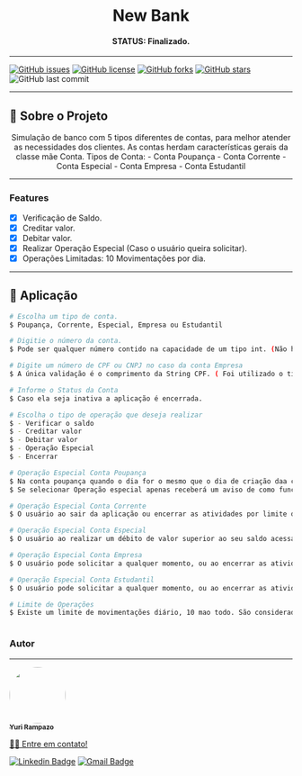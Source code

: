 <h1 align="center"> New Bank </h1>


<h4 align="center"> 
  STATUS:  Finalizado.  
</h4>


---

[![GitHub issues](https://img.shields.io/github/issues/yurirampazo/blogPessoal?logo=GitHub)](https://github.com/yurirampazo/blogPessoal/issues)
[![GitHub license](https://img.shields.io/github/license/yurirampazo/blogPessoal?color=3&logo=Github)](https://github.com/yurirampazo/blogPessoal)
[![GitHub forks](https://img.shields.io/github/forks/yurirampazo/blogPessoal?logo=GitHub)](https://github.com/yurirampazo/blogPessoal/network)
[![GitHub stars](https://img.shields.io/github/stars/yurirampazo/blogPessoal?logo=github)](https://github.com/yurirampazo/blogPessoal/stargazers)
![GitHub last commit](https://img.shields.io/github/last-commit/yurirampazo/blogPessoal)


---

## 📄 Sobre o Projeto
<p align="center"> 
	Simulação de banco com 5 tipos diferentes de contas, para melhor atender as necessidades dos clientes. 
  As contas herdam características gerais da classe mãe Conta. 
  Tipos de Conta: 
   - Conta Poupança
   - Conta Corrente
   - Conta Especial
   - Conta Empresa
   - Conta Estudantil
</p>


---

### Features

- [x] Verificação de Saldo.
- [x] Creditar valor.
- [x] Debitar valor.
- [x] Realizar Operação Especial (Caso o usuário queira solicitar).
- [x] Operações Limitadas: 10 Movimentações por dia.

---


## 🎲 Aplicação

```bash
# Escolha um tipo de conta.
$ Poupança, Corrente, Especial, Empresa ou Estudantil

# Digitie o número da conta.
$ Pode ser qualquer número contido na capacidade de um tipo int. (Não há validação de contas nesse projeto)

# Digite um número de CPF ou CNPJ no caso da conta Empresa
$ A única validação é o comprimento da String CPF. ( Foi utilizado o tipo String para evitar conflitos com sequências que se iniciem com 0 ou que também sejam compostas por caracteres).

# Informe o Status da Conta
$ Caso ela seja inativa a aplicação é encerrada.

# Escolha o tipo de operação que deseja realizar 
$ - Verificar o saldo
$ - Creditar valor
$ - Debitar valor
$ - Operação Especial
$ - Encerrar

# Operação Especial Conta Poupança
$ Na conta poupança quando o dia for o mesmo que o dia de criação daa conta, ela recebe um acrescimo de juros no seu saldo ao final da aplicação de 0,05%. 
$ Se selecionar Operação especial apenas receberá um aviso de como funciona esse crédito.

# Operação Especial Conta Corrente
$ O usuário ao sair da aplicação ou encerrar as atividades por limite deve ser capaz de solicitar um talão de R$ 1000,00. No total ele possui 3 talões.

# Operação Especial Conta Especial
$ O usuário ao realizar um débito de valor superior ao seu saldo acessa um limite especial de até R$ 1000,00 inicialmente. E enquanto possuir esse limite, poderá utilizá-lo em operações de débito, mesmo que com saldo nulo.

# Operação Especial Conta Empresa
$ O usuário pode solicitar a qualquer momento, ou ao encerrar as atividades o uso de um limite empresarial de R$ 10000,00. Este valor é creditado em seu saldo.

# Operação Especial Conta Estudantil
$ O usuário pode solicitar a qualquer momento, ou ao encerrar as atividades o uso de um limite estudantil de R$ 5000,00. Este valor é creditado em seu saldo.

# Limite de Operações
$ Existe um limite de movimentações diário, 10 mao todo. São consideradas movimentações apenas créditos e débitos. Operações especiais ativas, como solicitar empréstimo e talão não contabilizam as movimentações.



```

### Autor

---

<a href="https://app.rocketseat.com.br/me/yuri-mina-rampazo-09585">
 <img style="border-radius: 50%;" src="https://avatars.githubusercontent.com/u/78765799?s=400&u=f8a41d23588843f2686ec6dec0c6a588843d851e&v=4" width="100px;" alt=""/>
 <br />
 <sub><b>Yuri Rampazo</b></sub>


👋🏽 Entre em contato!

[![Linkedin Badge](https://img.shields.io/badge/-Yuri-blue?style=flat-square&logo=Linkedin&logoColor=white&link=https://www.linkedin.com/in/yurimrampazo/)](https://www.linkedin.com/in/yurimrampazo/) 
[![Gmail Badge](https://img.shields.io/badge/-rampazo.yu@gmail.com-c14438?style=flat-square&logo=Gmail&logoColor=white&link=mailto:rampazo.yu@gmail.com)](mailto:rampazo.yu@gmail.com)
